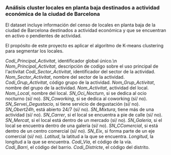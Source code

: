 ### Análisis cluster locales en planta baja destinados a actividad económica de la ciudad de Barcelona

El dataset incluye información del censo de locales en planta baja de la ciudad de Barcelona destinados a actividad económica y que se encuentran en activo o
pendientes de actividad. 

El propósito de este proyecto es aplicar el algoritmo de K-means clustering para segmentar los locales. 

*Codi_Principal_Activitat*, identificador global único.\n
*Nom_Principal_Activitat*, descripción de codigo sobre el uso principal de l'activitat
*Codi_Sector_Activitat*, identificador del sector de la actividad.
*Nom_Sector_Activitat*, nombre del sector de la actividad. 
*Codi_Grup_Activitat*, código grupo de la actividad. 
*Nom_Grup_Activitat*, nombre del grupo de la actividad. 
*Nom_Activitat*, actividad del local. 
*Nom_Local*, nombre del local. 
*SN_Oci_Nocturn*, si se dedica al ocio nocturno (sí/ no). 
*SN_Coworking*, si se dedica al coworking (sí/ no). 
*SN_Servei_Degustacio*, si tiene servicio de degustación (sí/ no). 
*SN_Obert24h*, está abierto 24/7 (sí/ no). 
*SN_Mixtura*, tiene más de una actividad (sí/ no). 
*SN_Carrer*, si el local se encuentra a pie de calle (sí/ no). 
*SN_Mercat*, si el local está dentro de un mercado (sí/ no). 
*SN_Galeria*, si el local se encuentra dentro de una galería (sí/ no). 
*SN_CComercial*, si está dentro de un centro comercial (sí/ no). 
*SN_Eix*, si forma parte de un eje comercial (sí/ no). 
*Latitud*, la latitud a la que se encuentra. 
*Longitud*, la longitud a la que se encuentra. 
*Codi_Via*, el código de la vía.  
*Codi_Barri*, el código del barrio.
*Codi_Districte*, el código del distrito. 


